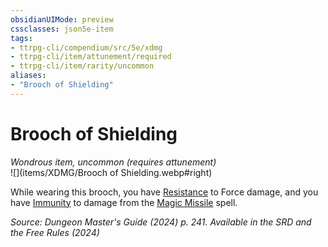 ```yaml
---
obsidianUIMode: preview
cssclasses: json5e-item
tags:
- ttrpg-cli/compendium/src/5e/xdmg
- ttrpg-cli/item/attunement/required
- ttrpg-cli/item/rarity/uncommon
aliases: 
- "Brooch of Shielding"
---
```

# Brooch of Shielding
*Wondrous item, uncommon (requires attunement)*  
![](items/XDMG/Brooch of Shielding.webp#right)


While wearing this brooch, you have [Resistance](/3-Mechanics/CLI/variant-rules/resistance-xphb.md) to Force damage, and you have [Immunity](/3-Mechanics/CLI/variant-rules/immunity-xphb.md) to damage from the [Magic Missile](/3-Mechanics/CLI/spells/magic-missile-xphb.md) spell.

*Source: Dungeon Master's Guide (2024) p. 241. Available in the <span title='Systems Reference Document (5.2)'>SRD</span> and the Free Rules (2024)*